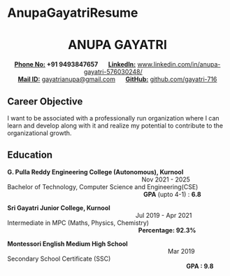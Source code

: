 
# AnupaGayatriResume
<p>
  <h1 align ="center"> ANUPA GAYATRI </h1>
</p>
<p align="center">
  <b><u>Phone No:</u> +91 9493847657</b> &nbsp;&nbsp;&nbsp;&nbsp;
<b><u>LinkedIn:</u></b> <a href="https://www.linkedin.com/in/anupa-gayatri-576030248/">www.linkedin.com/in/anupa-gayatri-576030248/</a> &nbsp;&nbsp;&nbsp;&nbsp;<br>
<b><u>Mail ID:</u></b> <a href="mailto:gayatrianupa@gmail.com">gayatrianupa@gmail.com</a> &nbsp;&nbsp;&nbsp;&nbsp; 
<b><u>GitHub:</u></b> <a href="https://github.com/gayatri-716">github.com/gayatri-716</a>
</p>
<p>
  <h2>Career Objective</h2>
  <p> I want to be associated with a professionally run organization where I can learn and develop along with it and
 realize my potential to contribute to the organizational growth.</p>
</p>
<p>
  <h2>Education</h2>
  <p><b>G. Pulla Reddy Engineering College (Autonomous), Kurnool</b> &emsp;&emsp;&emsp; &emsp;&emsp;&emsp; &emsp;&emsp;&emsp; &emsp;&emsp;&emsp; &emsp;&emsp;&emsp; &emsp;&emsp;&emsp; &emsp;&emsp;&emsp; &emsp;&emsp;&emsp; &emsp;&emsp; Nov 2021 -  2025<br> Bachelor of Technology, Computer Science and Engineering(CSE) &emsp;&emsp;&emsp; &emsp;&emsp;&emsp; &emsp;&emsp;&emsp; &emsp;&emsp;&emsp; &emsp;&emsp;&emsp; &emsp;&emsp;&emsp; &emsp;&emsp;&nbsp; &emsp;&emsp;&emsp;  <b>GPA</b>  (upto 4-1) : <b>6.8</b>
</p>
  <p><b> Sri Gayatri Junior College, Kurnool </b> &emsp;&emsp; &emsp;&emsp;&emsp; &emsp;&emsp;&emsp; &emsp;&emsp;&emsp; &emsp;&emsp;&emsp; &emsp;&emsp;&emsp; &emsp;&emsp;&emsp; &emsp;&emsp;&emsp; &emsp;&emsp; &emsp;&emsp; &emsp;&emsp;&emsp;&emsp; &emsp;&emsp; &emsp;&emsp;&emsp; Jul 2019 - Apr 2021<br>  Intermediate in MPC (Maths, Physics, Chemistry)  &emsp;&emsp;&emsp; &emsp;&emsp;&emsp; &emsp;&emsp;&emsp; &emsp;&emsp;&emsp; &emsp; &emsp; &emsp;&emsp;&emsp;&emsp;&emsp;&emsp; &emsp;&emsp;&emsp;&emsp;&emsp;&emsp;&emsp;&emsp;&emsp; <b> Percentage: 92.3% </b>
</p>
<p><b> Montessori English Medium High School </b>  &emsp;&emsp;&emsp; &emsp;&emsp;&emsp; &emsp;&emsp;&emsp; &emsp;&emsp;&emsp; &emsp;&emsp;&emsp; &emsp;&emsp;&emsp; &emsp;&emsp;&emsp; &emsp; &emsp;&emsp;&emsp;&emsp;&emsp; &emsp;&emsp;&emsp; &emsp;&emsp;&emsp; &emsp;&emsp;&emsp;  Mar 2019<br>  Secondary School Certificate (SSC)     &emsp; &emsp;&emsp;&emsp; &emsp;&emsp;&emsp; &emsp;&emsp;&emsp; &emsp;&emsp;&emsp; &emsp;&emsp;&emsp; &emsp;&emsp;&emsp; &emsp;&emsp;&emsp; &emsp;&emsp;&emsp; &emsp;&emsp;&emsp; &emsp;&emsp;&emsp;&emsp;&emsp;&emsp; &emsp;&emsp;&emsp; &emsp;&emsp;&emsp; &emsp;&emsp;&emsp;  <b>GPA : 9.8</b>
</p>
